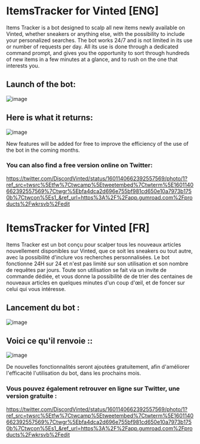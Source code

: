 # ItemsTracker for Vinted [ENG]
Items Tracker is a bot designed to scalp all new items newly available on Vinted, whether sneakers or anything else, with the possibility to include your personalized searches. The bot works 24/7 and is not limited in its use or number of requests per day. All its use is done through a dedicated command prompt, and gives you the opportunity to sort through hundreds of new items in a few minutes at a glance, and to rush on the one that interests you.

## Launch of the bot:
![image](https://public-files.gumroad.com/ib5jebm912cxfqbek198du4m597k)
## Here is what it returns:

![image](https://public-files.gumroad.com/ok4in93cop4f764sdaj5cx2re03r)

New features will be added for free to improve the efficiency of the use of the bot in the coming months.

### You can also find a free version online on Twitter:

https://twitter.com/DiscordVinted/status/1601140662392557569/photo/1?ref_src=twsrc%5Etfw%7Ctwcamp%5Etweetembed%7Ctwterm%5E1601140662392557569%7Ctwgr%5Ebfa4dca2d696e755bf981cd650e10a7973b1750b%7Ctwcon%5Es1_&ref_url=https%3A%2F%2Fapp.gumroad.com%2Fproducts%2Fwkrsvb%2Fedit


# ItemsTracker for Vinted [FR]
Items Tracker est un bot conçu pour scalper tous les nouveaux articles nouvellement disponibles sur Vinted, que ce soit les sneakers ou tout autre, avec la possibilité d'inclure vos recherches personnalisées.
Le bot fonctionne 24H sur 24 et n'est pas limité sur son utilisation et son nombre de requêtes par jours. Toute son utilisation se fait via un invite de commande dédiée, et vous donne la possibilité de de trier des centaines de nouveaux articles en quelques minutes d'un coup d'œil, et de foncer sur celui qui vous intéresse.
## Lancement du bot :
![image](https://public-files.gumroad.com/ib5jebm912cxfqbek198du4m597k)
## Voici ce qu'il renvoie ::

![image](https://public-files.gumroad.com/ok4in93cop4f764sdaj5cx2re03r)

De nouvelles fonctionnalités seront ajoutées gratuitement, afin d'améliorer l'efficacité l'utilisation du bot, dans les prochains mois.

### Vous pouvez également retrouver en ligne sur Twitter, une version gratuite :

https://twitter.com/DiscordVinted/status/1601140662392557569/photo/1?ref_src=twsrc%5Etfw%7Ctwcamp%5Etweetembed%7Ctwterm%5E1601140662392557569%7Ctwgr%5Ebfa4dca2d696e755bf981cd650e10a7973b1750b%7Ctwcon%5Es1_&ref_url=https%3A%2F%2Fapp.gumroad.com%2Fproducts%2Fwkrsvb%2Fedit
